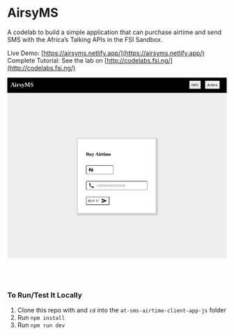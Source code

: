 # AirsyMS

A codelab to build a simple application that can purchase airtime and send SMS with the Africa’s Talking APIs in the FSI Sandbox.

Live Demo: [https://airsyms.netlify.app/](https://airsyms.netlify.app/)
<br />
Complete Tutorial: See the lab on [http://codelabs.fsi.ng/](http://codelabs.fsi.ng/)


<img src="src/images/app-screen.png">

<br /> <br />

### To Run/Test It Locally

1.  Clone this repo with and `cd` into the `at-sms-airtime-client-app-js` folder
2.  Run `npm install`
3.  Run `npm run dev`
